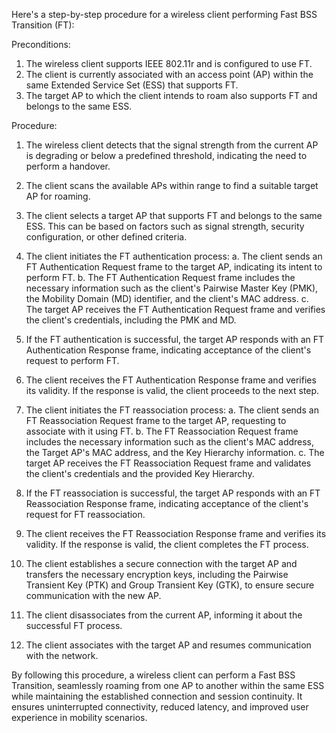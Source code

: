 Here's a step-by-step procedure for a wireless client performing Fast BSS Transition (FT):

Preconditions:
1. The wireless client supports IEEE 802.11r and is configured to use FT.
2. The client is currently associated with an access point (AP) within the same Extended Service Set (ESS) that supports FT.
3. The target AP to which the client intends to roam also supports FT and belongs to the same ESS.

Procedure:

1. The wireless client detects that the signal strength from the current AP is degrading or below a predefined threshold, indicating the need to perform a handover.

2. The client scans the available APs within range to find a suitable target AP for roaming.

3. The client selects a target AP that supports FT and belongs to the same ESS. This can be based on factors such as signal strength, security configuration, or other defined criteria.

4. The client initiates the FT authentication process:
   a. The client sends an FT Authentication Request frame to the target AP, indicating its intent to perform FT.
   b. The FT Authentication Request frame includes the necessary information such as the client's Pairwise Master Key (PMK), the Mobility Domain (MD) identifier, and the client's MAC address.
   c. The target AP receives the FT Authentication Request frame and verifies the client's credentials, including the PMK and MD.

5. If the FT authentication is successful, the target AP responds with an FT Authentication Response frame, indicating acceptance of the client's request to perform FT.

6. The client receives the FT Authentication Response frame and verifies its validity. If the response is valid, the client proceeds to the next step.

7. The client initiates the FT reassociation process:
   a. The client sends an FT Reassociation Request frame to the target AP, requesting to associate with it using FT.
   b. The FT Reassociation Request frame includes the necessary information such as the client's MAC address, the Target AP's MAC address, and the Key Hierarchy information.
   c. The target AP receives the FT Reassociation Request frame and validates the client's credentials and the provided Key Hierarchy.

8. If the FT reassociation is successful, the target AP responds with an FT Reassociation Response frame, indicating acceptance of the client's request for FT reassociation.

9. The client receives the FT Reassociation Response frame and verifies its validity. If the response is valid, the client completes the FT process.

10. The client establishes a secure connection with the target AP and transfers the necessary encryption keys, including the Pairwise Transient Key (PTK) and Group Transient Key (GTK), to ensure secure communication with the new AP.

11. The client disassociates from the current AP, informing it about the successful FT process.

12. The client associates with the target AP and resumes communication with the network.

By following this procedure, a wireless client can perform a Fast BSS Transition, seamlessly roaming from one AP to another within the same ESS while maintaining the established connection and session continuity. It ensures uninterrupted connectivity, reduced latency, and improved user experience in mobility scenarios.